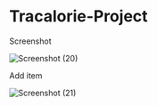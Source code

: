 # Tracalorie-Project

Screenshot

![Screenshot (20)](https://user-images.githubusercontent.com/47390463/77242908-b1c29600-6c29-11ea-9e17-b66a7325a8da.png)

Add item

![Screenshot (21)](https://user-images.githubusercontent.com/47390463/77242927-d585dc00-6c29-11ea-96fe-f6bd67152c0a.png)
